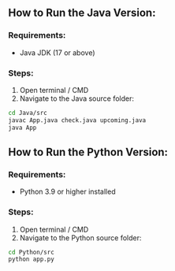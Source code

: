 ## How to Run the Java Version:

### Requirements:
- Java JDK (17 or above)

### Steps:
1. Open terminal / CMD
2. Navigate to the Java source folder:

```bash
cd Java/src
javac App.java check.java upcoming.java
java App

```

## How to Run the Python Version:

### Requirements:

* Python 3.9 or higher installed

### Steps:

1. Open terminal / CMD
2. Navigate to the Python source folder:

```bash
cd Python/src
python app.py
```

